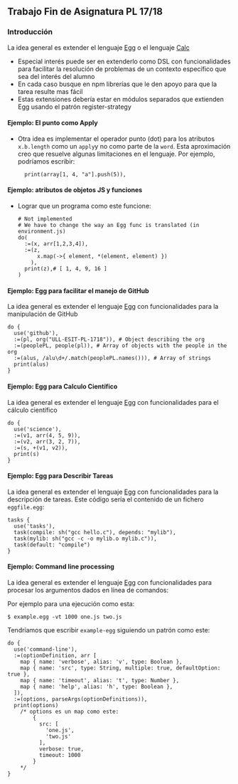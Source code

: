 <!-- toc -->
## Trabajo Fin de Asignatura PL 17/18

### Introducción

La idea general es extender el lenguaje [Egg](https://github.com/ULL-ESIT-PL-1617/egg)
o el lenguaje [Calc](https://crguezl.github.io/ull-esit-1617/_book/practicas/practica-calc-egg.html)

* Especial interés puede ser en extenderlo  como DSL con funcionalidades para 
facilitar la resolución de problemas de un contexto específico que sea del interés del alumno
* En cada caso busque en npm librerías que le den apoyo para que la tarea resulte mas fácil
* Estas extensiones debería estar en módulos separados que extienden Egg usando el patrón register-strategy

#### Ejemplo: El punto como Apply

* Otra idea es implementar el operador punto (dot) para los atributos `x.b.length` como un `apply`y no como parte de la `word`.
  Esta aproximación creo que resuelve algunas limitaciones en el lenguaje. Por ejemplo, podríamos escribir:
  ```
    print(array[1, 4, "a"].push(5)),
  ```

#### Ejemplo: atributos de objetos JS y funciones

* Lograr que un programa como este funcione:
  ```
  # Not implemented
  # We have to change the way an Egg func is translated (in environment.js)
  do(
    :=(x, arr[1,2,3,4]),
    :=(z, 
        x.map(->{ element, *(element, element) })
      ),
    print(z),# [ 1, 4, 9, 16 ]
  )
  ```

#### Ejemplo: Egg para facilitar el manejo de GitHub

La idea general es extender el lenguaje [Egg](https://github.com/ULL-ESIT-PL-1718/egg) con funcionalidades para la 
manipulación de GitHub

```
do {
  use('github'),
  :=(pl, org("ULL-ESIT-PL-1718")), # Object describing the org
  :=(peoplePL, people(pl)), # Array of objects with the people in the org
  :=(alus, /alu\d+/.match(peoplePL.names())), # Array of strings 
  print(alus)
}
```

#### Ejemplo: Egg para Calculo Científico

La idea general es extender el lenguaje [Egg](https://github.com/ULL-ESIT-PL-1718/egg) con funcionalidades para el cálculo científico

```
do {
  use('science'),
  :=(v1, arr(4, 5, 9)),
  :=(v2, arr(3, 2, 7)), 
  :=(s, +(v1, v2)),
  print(s)
}
```

#### Ejemplo: Egg para Describir Tareas

La idea general es extender el lenguaje [Egg](https://github.com/ULL-ESIT-PL-1718/egg) con funcionalidades para la descripción de tareas. Este código sería el contenido de un fichero `eggfile.egg`:

```
tasks {
  use('tasks'),
  task(compile: sh("gcc hello.c"), depends: "mylib"),
  task(mylib: sh("gcc -c -o mylib.o mylib.c")),
  task(default: "compile")
}
```

#### Ejemplo: Command line processing 

La idea general es extender el lenguaje [Egg](https://github.com/ULL-ESIT-PL-1718/egg) con funcionalidades para procesar los argumentos dados en línea de comandos:

Por ejemplo para una ejecución como esta:
```
$ example.egg -vt 1000 one.js two.js
```

Tendríamos que escribir `example-egg` siguiendo un patrón como este:

```
do {
  use('command-line'),
  :=(optionDefinition, arr [
    map { name: 'verbose', alias: 'v', type: Boolean },
    map { name: 'src', type: String, multiple: true, defaultOption: true },
    map { name: 'timeout', alias: 't', type: Number },
    map { name: 'help', alias: 'h', type: Boolean },
  ]),
  :=(options, parseArgs(optionDefinitions)),
  print(options)
    /* options es un map como este:
        {
          src: [
            'one.js',
            'two.js'
          ],
          verbose: true,
          timeout: 1000
        }
    */
}
```


